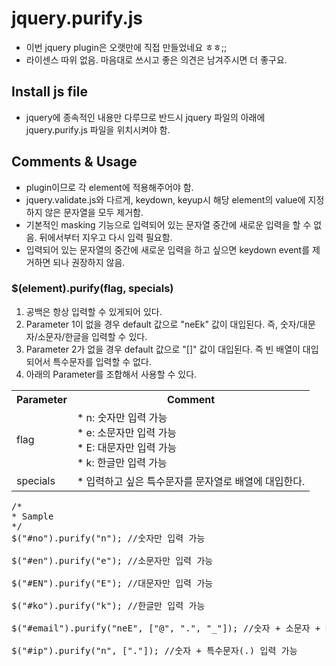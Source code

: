 # jquery.purify.js #
* 이번 jquery plugin은 오랫만에 직접 만들었네요 ㅎㅎ;;
* 라이센스 따위 없음. 마음대로 쓰시고 좋은 의견은 남겨주시면 더 좋구요.  

## Install js file ##
* jquery에 종속적인 내용만 다루므로 반드시 jquery 파일의 아래에 jquery.purify.js 파일을 위치시켜야 함.

## Comments & Usage ##
* plugin이므로 각 element에 적용해주어야 함.
* jquery.validate.js와 다르게, keydown, keyup시 해당 element의 value에 지정하지 않은 문자열을 모두 제거함.
* 기본적인 masking 기능으로 입력되어 있는 문자열 중간에 새로운 입력을 할 수 없음. 뒤에서부터 지우고 다시 입력 필요함.
* 입력되어 있는 문자열의 중간에 새로운 입력을 하고 싶으면 keydown event를 제거하면 되나 권장하지 않음.

### $(element).purify(flag, specials) ###
1. 공백은 항상 입력할 수 있게되어 있다.
2. Parameter 1이 없을 경우 default 값으로 "neEk" 값이 대입된다. 즉, 숫자/대문자/소문자/한글을 입력할 수 있다.
3. Parameter 2가 없을 경우 default 값으로 "[]" 값이 대입된다. 즉 빈 배열이 대입되어서 특수문자를 입력할 수 없다.
4. 아래의 Parameter를 조합해서 사용할 수 있다.

<table>
	<tr>
		<th>Parameter</th>
		<th>Comment</th>
	</tr>
	<tr>
		<td>flag</td>
		<td>
			<div>* n: 숫자만 입력 가능</div>
			<div>* e: 소문자만 입력 가능</div>
			<div>* E: 대문자만 입력 가능</div>
			<div>* k: 한글만 입력 가능</div>
		</td>
	</tr>
	<tr>
		<td>specials</td>
		<td>
			* 입력하고 싶은 특수문자를 문자열로 배열에 대입한다.
		</td>
	</tr>
</table>

<pre>
/*
* Sample
*/
$("#no").purify("n"); //숫자만 입력 가능

$("#en").purify("e"); //소문자만 입력 가능

$("#EN").purify("E"); //대문자만 입력 가능

$("#ko").purify("k"); //한글만 입력 가능

$("#email").purify("neE", ["@", ".", "_"]); //숫자 + 소문자 + 대문자 + 특수문자(@._) 입력 가능

$("#ip").purify("n", ["."]); //숫자 + 특수문자(.) 입력 가능
</pre>
